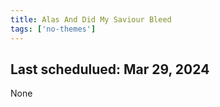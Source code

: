 ```yaml
---
title: Alas And Did My Saviour Bleed
tags: ['no-themes']
---
```


## Last schedulued: Mar 29, 2024          

None
